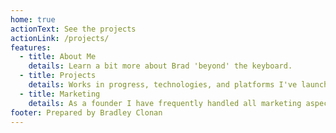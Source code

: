 ```yaml
---
home: true
actionText: See the projects
actionLink: /projects/
features:
  - title: About Me
    details: Learn a bit more about Brad 'beyond' the keyboard.
  - title: Projects
    details: Works in progress, technologies, and platforms I've launched.
  - title: Marketing
    details: As a founder I have frequently handled all marketing aspects of running an online business as well.
footer: Prepared by Bradley Clonan
---
```

